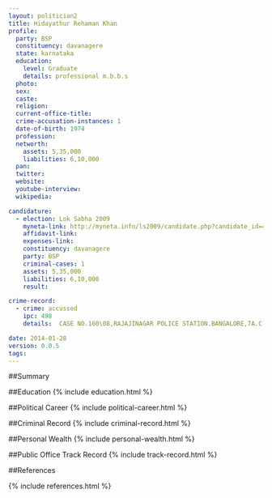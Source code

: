 ```yaml
---
layout: politician2
title: Hidayathur Rehaman Khan
profile: 
  party: BSP
  constituency: davanagere
  state: karnataka
  education: 
    level: Graduate
    details: professional m.b.b.s
  photo: 
  sex: 
  caste: 
  religion: 
  current-office-title: 
  crime-accusation-instances: 1
  date-of-birth: 1974
  profession: 
  networth: 
    assets: 5,35,000
    liabilities: 6,10,000
  pan: 
  twitter: 
  website: 
  youtube-interview: 
  wikipedia: 

candidature: 
  - election: Lok Sabha 2009
    myneta-link: http://myneta.info/ls2009/candidate.php?candidate_id=4598
    affidavit-link: 
    expenses-link: 
    constituency: davanagere 
    party: BSP
    criminal-cases: 1
    assets: 5,35,000
    liabilities: 6,10,000
    result:  

crime-record: 
  - crime: accussed
    ipc: 498
    details:  CASE NO.160\08,RAJAJINAGAR POLICE STATION.BANGALORE,7A.C.M.M.COURT.BANGALORE  

date: 2014-01-28
version: 0.0.5
tags: 
---
```

##Summary


##Education
{% include education.html %}


##Political Career
{% include political-career.html %}


##Criminal Record
{% include criminal-record.html %}


##Personal Wealth
{% include personal-wealth.html %}


##Public Office Track Record
{% include track-record.html %}


##References


{% include references.html %}